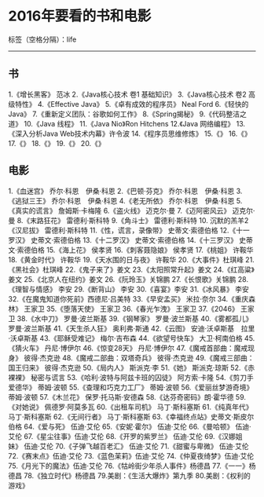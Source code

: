 ﻿# 2016年要看的书和电影

标签（空格分隔）：life 

---

## 书
1.《增长黑客》 范冰
2.《Java核心技术 卷1 基础知识》
3.《Java核心技术 卷2 高级特性》
4.《Effective Java》
5.《卓有成效的程序员》 Neal Ford
6.《轻快的Java》
7.《重新定义团队：谷歌如何工作》
8.《Spring揭秘》
9.《代码整洁之道》
10.《Java 线程》
11.《Java Nio》Ron Hitchens
12.《Java 网络编程》
13.《深入分析Java Web技术内幕》许令波
14.《程序员思维修炼》
15.《》
16.《》
17.《》
18.《》
19.《》
20.《》

## 电影
1.《血迷宫》 乔尔·科恩　伊桑·科恩
2.《巴顿·芬克》 乔尔·科恩　伊桑·科恩
3.《逃狱三王》 乔尔·科恩　伊桑·科恩
4.《老无所依》 乔尔·科恩　伊桑·科恩
5.《真实的谎言》 詹姆斯·卡梅隆
6.《盗火线》 迈克尔·曼
7.《迈阿密风云》 迈克尔·曼
8.《末路狂花》 雷德利·斯科特
9.《角斗士》 雷德利·斯科特
10. 沉默的羔羊2《汉尼拔》 雷德利·斯科特
11.《性，谎言，录像带》 史蒂文·索德伯格
12.《十一罗汉》 史蒂文·索德伯格
13.《十二罗汉》 史蒂文·索德伯格
14.《十三罗汉》 史蒂文·索德伯格
15.《海上花》 侯孝贤
16.《刺客聂隐娘》 侯孝贤
17.《桃姐》  许鞍华
18.《黄金时代》 许鞍华
19.《天水围的日与夜》 许鞍华
20.《大事件》杜琪峰
21.《黑社会》杜琪峰
22.《鬼子来了》姜文
23.《太阳照常升起》姜文
24.《红高粱》姜文
25.《北京人在纽约》姜文
26.《阮玲玉》关锦鹏
27.《长恨歌》关锦鹏
28.《理智与情感》 李安
29.《断背山》 李安
30.《喜宴》李安
31.《冰风暴》 李安
32.《在魔鬼知道你死前》西德尼·吕美特
33.《早安孟买》 米拉·奈尔
34.《重庆森林》 王家卫
35.《堕落天使》 王家卫
36.《春光乍洩》 王家卫
37.《2046》 王家卫
38.《水中刀》 罗曼·波兰斯基
39.《钢琴家》 罗曼·波兰斯基
40.《雾都孤儿》 罗曼·波兰斯基
41.《天生杀人狂》 奥利弗·斯通
42.《云图》 安迪·沃卓斯基　拉里·沃卓斯基
43.《耶稣受难记》 梅尔·吉布森
44.《欲望号快车》 大卫·柯南伯格
45.《猜火车》 丹尼·博伊尔
46.《惊变28天》 丹尼·博伊尔
47.《魔戒首部曲：魔戒现身》 彼得·杰克逊
48.《魔戒二部曲：双塔奇兵》 彼得·杰克逊
49.《魔戒三部曲：国王归来》 彼得·杰克逊
50.《局内人》 斯派克·李
51.《她》 斯派克·琼斯
52.《赤裸裸》 秘密与谎言
53.《哈利·波特与阿兹卡班的囚徒》 阿方索·卡隆
54.《剪刀手爱德华》 蒂姆·波顿
55.《查理和巧克力工厂》 蒂姆·波顿
56.《爱丽丝梦游奇境》 蒂姆·波顿
57.《木兰花》 保罗·托马斯·安德森
58.《达芬奇密码》朗·霍华德
59.《对她说》 佩德罗·阿莫多瓦
60.《出租车司机》 马丁·斯科塞斯
61.《纯真年代》 马丁·斯科塞斯
62.《无间行者》 马丁·斯科塞斯
63.《幸福终点站》史蒂文·斯皮尔伯格
64.《爱与死》 伍迪·艾伦
65.《安妮·霍尔》 伍迪·艾伦
66.《曼哈顿》 伍迪·艾伦
67.《星尘往事》伍迪·艾伦
68.《开罗的紫罗兰》 伍迪·艾伦
69.《汉娜姐妹》 伍迪·艾伦
70.《子弹飞越百老汇》 伍迪·艾伦
71.《甜蜜与卑微》 伍迪·艾伦
72.《赛末点》伍迪·艾伦
73.《蓝色茉莉》伍迪·艾伦
74.《仲夏夜绮梦》伍迪·艾伦
75.《月光下的魔法》伍迪·艾伦
76.《牯岭街少年杀人事件》杨德昌
77.《一一》杨德昌
78.《独立时代》杨德昌
79.美剧：《生活大爆炸》第九季
80.美剧：《权利的游戏》